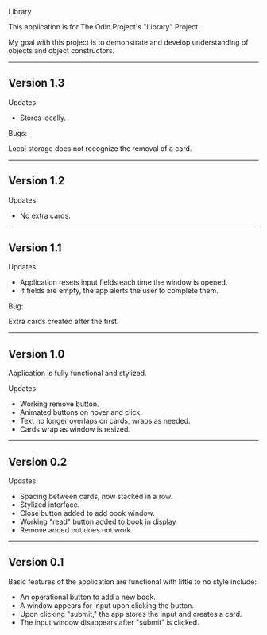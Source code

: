 Library

This application is for The Odin Project's "Library" Project. 

My goal with this project is to demonstrate and develop understanding of objects and object constructors.

-----------
Version 1.3
-----------

Updates:

- Stores locally.

Bugs:

Local storage does not recognize the removal of a card.

-----------
Version 1.2
-----------

Updates:

- No extra cards.

-----------
Version 1.1
-----------

Updates:

- Application resets input fields each time the window is opened.
- If fields are empty, the app alerts the user to complete them.

Bug:

Extra cards created after the first.

-----------
Version 1.0
-----------

Application is fully functional and stylized.

Updates:

- Working remove button.
- Animated buttons on hover and click.
- Text no longer overlaps on cards, wraps as needed.
- Cards wrap as window is resized.

-----------
Version 0.2
-----------

Updates:

- Spacing between cards, now stacked in a row.
- Stylized interface.
- Close button added to add book window.
- Working "read" button added to book in display
- Remove added but does not work.

-----------
Version 0.1
-----------

Basic features of the application are functional with little to no style include:

- An operational button to add a new book.
- A window appears for input upon clicking the button.
- Upon clicking "submit," the app stores the input and creates a card.
- The input window disappears after "submit" is clicked.